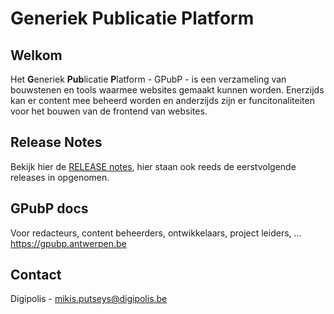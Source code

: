 # Generiek Publicatie Platform

## Welkom

Het **G**eneriek **Pub**licatie **P**latform - GPubP - is een verzameling van bouwstenen en tools waarmee websites gemaakt kunnen worden. Enerzijds kan er content mee beheerd worden en anderzijds zijn er funcitonaliteiten voor het bouwen van de frontend van websites.

## Release Notes
Bekijk hier de [RELEASE notes](/docs/RELEASE.md), hier staan ook reeds de eerstvolgende releases in opgenomen. 

## GPubP docs

Voor redacteurs, content beheerders, ontwikkelaars, project leiders, ... https://gpubp.antwerpen.be

## Contact
Digipolis - mikis.putseys@digipolis.be